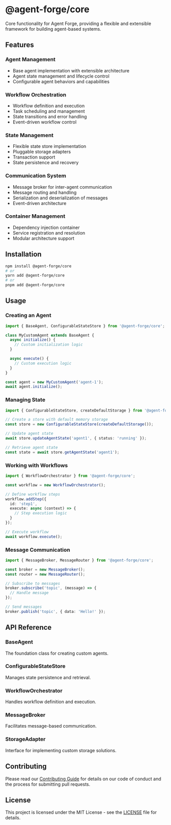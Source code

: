 # @agent-forge/core

Core functionality for Agent Forge, providing a flexible and extensible framework for building agent-based systems.

## Features

### Agent Management
- Base agent implementation with extensible architecture
- Agent state management and lifecycle control
- Configurable agent behaviors and capabilities

### Workflow Orchestration
- Workflow definition and execution
- Task scheduling and management
- State transitions and error handling
- Event-driven workflow control

### State Management
- Flexible state store implementation
- Pluggable storage adapters
- Transaction support
- State persistence and recovery

### Communication System
- Message broker for inter-agent communication
- Message routing and handling
- Serialization and deserialization of messages
- Event-driven architecture

### Container Management
- Dependency injection container
- Service registration and resolution
- Modular architecture support

## Installation

```bash
npm install @agent-forge/core
# or
yarn add @agent-forge/core
# or
pnpm add @agent-forge/core
```

## Usage

### Creating an Agent

```typescript
import { BaseAgent, ConfigurableStateStore } from '@agent-forge/core';

class MyCustomAgent extends BaseAgent {
  async initialize() {
    // Custom initialization logic
  }

  async execute() {
    // Custom execution logic
  }
}

const agent = new MyCustomAgent('agent-1');
await agent.initialize();
```

### Managing State

```typescript
import { ConfigurableStateStore, createDefaultStorage } from '@agent-forge/core';

// Create a store with default memory storage
const store = new ConfigurableStateStore(createDefaultStorage());

// Update agent state
await store.updateAgentState('agent1', { status: 'running' });

// Retrieve agent state
const state = await store.getAgentState('agent1');
```

### Working with Workflows

```typescript
import { WorkflowOrchestrator } from '@agent-forge/core';

const workflow = new WorkflowOrchestrator();

// Define workflow steps
workflow.addStep({
  id: 'step1',
  execute: async (context) => {
    // Step execution logic
  }
});

// Execute workflow
await workflow.execute();
```

### Message Communication

```typescript
import { MessageBroker, MessageRouter } from '@agent-forge/core';

const broker = new MessageBroker();
const router = new MessageRouter();

// Subscribe to messages
broker.subscribe('topic', (message) => {
  // Handle message
});

// Send messages
broker.publish('topic', { data: 'Hello!' });
```

## API Reference

### BaseAgent
The foundation class for creating custom agents.

### ConfigurableStateStore
Manages state persistence and retrieval.

### WorkflowOrchestrator
Handles workflow definition and execution.

### MessageBroker
Facilitates message-based communication.

### StorageAdapter
Interface for implementing custom storage solutions.

## Contributing

Please read our [Contributing Guide](../CONTRIBUTING.md) for details on our code of conduct and the process for submitting pull requests.

## License

This project is licensed under the MIT License - see the [LICENSE](../LICENSE) file for details.
